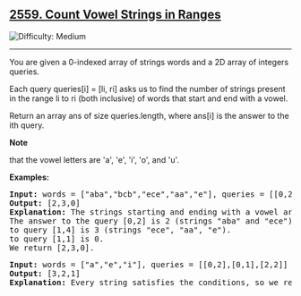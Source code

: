 
<h2><a href="https://leetcode.com/problems/count-vowel-strings-in-ranges/description/?envType=daily-question&envId=2025-01-02">2559. Count Vowel Strings in Ranges
</a></h2> <img src='https://img.shields.io/badge/Difficulty-Medium-orange' alt='Difficulty: Medium' /><hr>

<p>You are given a 0-indexed array of strings words and a 2D array of integers queries.</p>
<P>Each query queries[i] = [li, ri] asks us to find the number of strings present in the range li to ri (both inclusive) of words that start and end with a vowel.</P>
<p>Return an array ans of size queries.length, where ans[i] is the answer to the ith query.</p>
<b>Note</b><p>that the vowel letters are 'a', 'e', 'i', 'o', and 'u'.</p>


<b>Examples:</b>

<pre>
<b>Input:</b> words = ["aba","bcb","ece","aa","e"], queries = [[0,2],[1,4],[1,1]]
<b>Output:</b> [2,3,0]
<b>Explanation:</b> The strings starting and ending with a vowel are "aba", "ece", "aa" and "e".
The answer to the query [0,2] is 2 (strings "aba" and "ece").
to query [1,4] is 3 (strings "ece", "aa", "e").
to query [1,1] is 0.
We return [2,3,0].
</pre>

<pre>
<b>Input:</b> words = ["a","e","i"], queries = [[0,2],[0,1],[2,2]]
<b>Output:</b> [3,2,1]
<b>Explanation:</b> Every string satisfies the conditions, so we return [3,2,1].
</pre>







